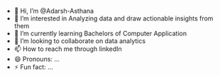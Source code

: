- 👋 Hi, I’m @Adarsh-Asthana
- 👀 I’m interested in Analyzing data and draw actionable insights from them
- 🌱 I’m currently learning Bachelors of Computer Application
- 💞️ I’m looking to collaborate on data analytics
- 📫 How to reach me through linkedIn
- 😄 Pronouns: ...
- ⚡ Fun fact: ...

<!---
Adarsh-Asthana/Adarsh-Asthana is a ✨ special ✨ repository because its `README.md` (this file) appears on your GitHub profile.
You can click the Preview link to take a look at your changes.
--->
